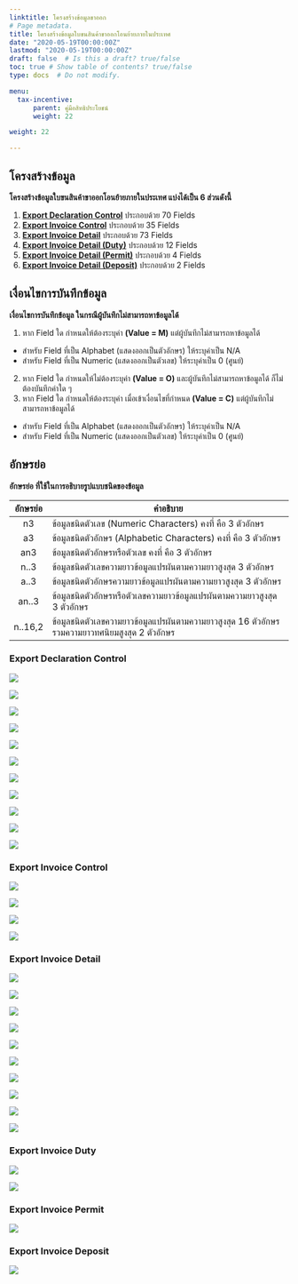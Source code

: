 ```yaml
---
linktitle: โครงสร้างข้อมูลขาออก
# Page metadata.
title: โครงสร้างข้อมูลใบขนสินค้าขาออกโอนย้ายภายในประเทศ 
date: "2020-05-19T00:00:00Z"
lastmod: "2020-05-19T00:00:00Z"
draft: false  # Is this a draft? true/false
toc: true # Show table of contents? true/false
type: docs  # Do not modify.

menu:
  tax-incentive:
      parent: คู่มือสิทธิประโยชน์  
      weight: 22

weight: 22

---
```



## โครงสร้างข้อมูล

**โครงสร้างข้อมูลใบขนสินค้าขาออกโอนย้ายภายในประเทศ แบ่งได้เป็น 6 ส่วนดังนี้**

1. [**Export Declaration Control**](#export-declaration-control)	ประกอบด้วย	70 Fields
2. [**Export Invoice Control**](#export-invoice-control)	ประกอบด้วย	35 Fields
3. [**Export Invoice Detail**](#export-invoice-detail)	ประกอบด้วย	73 Fields
4. [**Export Invoice Detail (Duty)**](#export-invoice-duty)	ประกอบด้วย	12 Fields
5. [**Export Invoice Detail (Permit)**](#export-invoice-permit)	ประกอบด้วย	 4 Fields
6. [**Export Invoice Detail (Deposit)**](#export-invoice-deposit)	ประกอบด้วย	 2 Fields

## เงื่อนไขการบันทึกข้อมูล

**เงื่อนไขการบันทึกข้อมูล ในกรณีผู้บันทึกไม่สามารถหาข้อมูลได้**

1. หาก Field ใด กำหนดให้ต้องระบุค่า **(Value = M)** แต่ผู้บันทึกไม่สามารถหาข้อมูลได้
- สำหรับ Field ที่เป็น Alphabet (แสดงออกเป็นตัวอักษร) ให้ระบุค่าเป็น N/A 
- สำหรับ Field ที่เป็น Numeric (แสดงออกเป็นตัวเลข) ให้ระบุค่าเป็น 0 (ศูนย์)
2. หาก Field ใด กำหนดให้ไม่ต้องระบุค่า **(Value = O)** และผู้บันทึกไม่สามารถหาข้อมูลได้ ก็ไม่ต้องบันทึกค่าใด ๆ 
3. หาก Field ใด กำหนดให้ต้องระบุค่า เมื่อเข้าเงื่อนไขที่กำหนด **(Value = C)** แต่ผู้บันทึกไม่สามารถหาข้อมูลได้
- สำหรับ Field ที่เป็น Alphabet (แสดงออกเป็นตัวอักษร) ให้ระบุค่าเป็น N/A 
-  สำหรับ Field ที่เป็น Numeric (แสดงออกเป็นตัวเลข) ให้ระบุค่าเป็น 0 (ศูนย์)
	
## อักษรย่อ 

**อักษรย่อ ที่ใช้ในการอธิบายรูปแบบชนิดของข้อมูล**

|  อักษรย่อ   |	คำอธิบาย  |
|:------------:|----------------------------|
|n3 |ข้อมูลชนิดตัวเลข (Numeric Characters) คงที่ คือ 3 ตัวอักษร|
|a3  |	ข้อมูลชนิดตัวอักษร (Alphabetic Characters) คงที่ คือ 3 ตัวอักษร|
|an3  |	ข้อมูลชนิดตัวอักษรหรือตัวเลข คงที่ คือ 3 ตัวอักษร|
|n..3|	ข้อมูลชนิดตัวเลขความยาวข้อมูลแปรผันตามความยาวสูงสุด 3 ตัวอักษร|
|a..3|	ข้อมูลชนิดตัวอักษรความยาวข้อมูลแปรผันตามความยาวสูงสุด 3 ตัวอักษร|
|an..3  |	ข้อมูลชนิดตัวอักษรหรือตัวเลขความยาวข้อมูลแปรผันตามความยาวสูงสุด 3 ตัวอักษร|
|n..16,2|ข้อมูลชนิดตัวเลขความยาวข้อมูลแปรผันตามความยาวสูงสุด 16 ตัวอักษรรวมความยาวทศนิยมสูงสุด 2 ตัวอักษร|




### Export Declaration Control 

![](https://github.com/ecs-support/knowledge-center/raw/master/img/e-tax-incentive/e-tax-incentivejpg_Page5.jpg)

![](https://github.com/ecs-support/knowledge-center/raw/master/img/e-tax-incentive/e-tax-incentivejpg_Page6.jpg)

![](https://github.com/ecs-support/knowledge-center/raw/master/img/e-tax-incentive/e-tax-incentivejpg_Page7.jpg)

![](https://github.com/ecs-support/knowledge-center/raw/master/img/e-tax-incentive/e-tax-incentivejpg_Page8.jpg)

![](https://github.com/ecs-support/knowledge-center/raw/master/img/e-tax-incentive/e-tax-incentivejpg_Page9.jpg)

![](https://github.com/ecs-support/knowledge-center/raw/master/img/e-tax-incentive/e-tax-incentivejpg_Page10.jpg)


![](https://github.com/ecs-support/knowledge-center/raw/master/img/e-tax-incentive/e-tax-incentivejpg_Page11.jpg)

![](https://github.com/ecs-support/knowledge-center/raw/master/img/e-tax-incentive/e-tax-incentivejpg_Page12.jpg)

![](https://github.com/ecs-support/knowledge-center/raw/master/img/e-tax-incentive/e-tax-incentivejpg_Page13.jpg)


![](https://github.com/ecs-support/knowledge-center/raw/master/img/e-tax-incentive/e-tax-incentivejpg_Page14.jpg)


![](https://github.com/ecs-support/knowledge-center/raw/master/img/e-tax-incentive/e-tax-incentivejpg_Page15.jpg)



### Export Invoice Control

![](https://github.com/ecs-support/knowledge-center/raw/master/img/e-tax-incentive/e-tax-incentivejpg_Page16.jpg)

![](https://github.com/ecs-support/knowledge-center/raw/master/img/e-tax-incentive/e-tax-incentivejpg_Page17.jpg)

![](https://github.com/ecs-support/knowledge-center/raw/master/img/e-tax-incentive/e-tax-incentivejpg_Page18.jpg)

![](https://github.com/ecs-support/knowledge-center/raw/master/img/e-tax-incentive/e-tax-incentivejpg_Page19.jpg)


### Export Invoice Detail

![](https://github.com/ecs-support/knowledge-center/raw/master/img/e-tax-incentive/e-tax-incentivejpg_Page20.jpg)

![](https://github.com/ecs-support/knowledge-center/raw/master/img/e-tax-incentive/e-tax-incentivejpg_Page21.jpg)

![](https://github.com/ecs-support/knowledge-center/raw/master/img/e-tax-incentive/e-tax-incentivejpg_Page22.jpg)

![](https://github.com/ecs-support/knowledge-center/raw/master/img/e-tax-incentive/e-tax-incentivejpg_Page23.jpg)

![](https://github.com/ecs-support/knowledge-center/raw/master/img/e-tax-incentive/e-tax-incentivejpg_Page24.jpg)

![](https://github.com/ecs-support/knowledge-center/raw/master/img/e-tax-incentive/e-tax-incentivejpg_Page25.jpg)

![](https://github.com/ecs-support/knowledge-center/raw/master/img/e-tax-incentive/e-tax-incentivejpg_Page26.jpg)

![](https://github.com/ecs-support/knowledge-center/raw/master/img/e-tax-incentive/e-tax-incentivejpg_Page27.jpg)

![](https://github.com/ecs-support/knowledge-center/raw/master/img/e-tax-incentive/e-tax-incentivejpg_Page28.jpg)

![](https://github.com/ecs-support/knowledge-center/raw/master/img/e-tax-incentive/e-tax-incentivejpg_Page29-1.jpg)



### Export Invoice Duty

![](https://github.com/ecs-support/knowledge-center/raw/master/img/e-tax-incentive/e-tax-incentivejpg_Page29-2.jpg)

![](https://github.com/ecs-support/knowledge-center/raw/master/img/e-tax-incentive/e-tax-incentivejpg_Page30.jpg)

### Export Invoice Permit

![](https://github.com/ecs-support/knowledge-center/raw/master/img/e-tax-incentive/e-tax-incentivejpg_Page31.jpg)


### Export Invoice Deposit

![](https://github.com/ecs-support/knowledge-center/raw/master/img/e-tax-incentive/e-tax-incentivejpg_Page32.jpg)